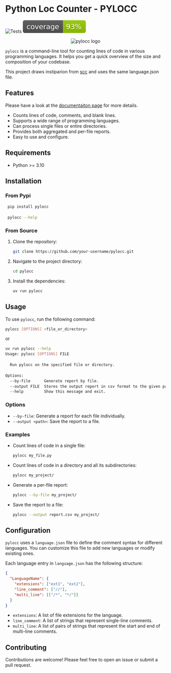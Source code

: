 # Python Loc Counter - PYLOCC
![Tests](https://github.com/cirius1792/pylocc/actions/workflows/tests.yml/badge.svg) ![Coverage](coverage.svg)
<p align="center">
    <img src="https://cirius1792.github.io/pylocc/img/pylocc_logo_transparent.png" alt="pylocc logo" width="400"/>
</p>

`pylocc` is a command-line tool for counting lines of code in various programming languages. It helps you get a quick overview of the size and composition of your codebase.

This project draws instiparion from [scc](https://github.com/boyter/scc) and uses the same language.json file. 

## Features
Please have a look at the [documentaiton page](https://cirius1792.github.io/pylocc/) for more details. 

*   Counts lines of code, comments, and blank lines.
*   Supports a wide range of programming languages.
*   Can process single files or entire directories.
*   Provides both aggregated and per-file reports.
*   Easy to use and configure.

## Requirements

- Python >= 3.10

## Installation

### From Pypi
```bash
 pip install pylocc

 pylocc --help
 ```
### From Source

1.  Clone the repository:
    ```bash
    git clone https://github.com/your-username/pylocc.git
    ```
2.  Navigate to the project directory:
    ```bash
    cd pylocc
    ```
3.  Install the dependencies:
    ```bash
    uv run pylocc
    ```

## Usage

To use `pylocc`, run the following command:

```bash
pylocc [OPTIONS] <file_or_directory>
```
or
```bash
uv run pylocc --help
Usage: pylocc [OPTIONS] FILE

  Run pylocc on the specified file or directory.

Options:
  --by-file      Generate report by file.
  --output FILE  Stores the output report in csv format to the given path
  --help         Show this message and exit.

```

### Options

*   `--by-file`: Generate a report for each file individually.
*   `--output <path>`: Save the report to a file.

### Examples

*   Count lines of code in a single file:
    ```bash
    pylocc my_file.py
    ```
*   Count lines of code in a directory and all its subdirectories:
    ```bash
    pylocc my_project/
    ```
*   Generate a per-file report:
    ```bash
    pylocc --by-file my_project/
    ```
*   Save the report to a file:
    ```bash
    pylocc --output report.csv my_project/
    ```

## Configuration

`pylocc` uses a `language.json` file to define the comment syntax for different languages. You can customize this file to add new languages or modify existing ones.

Each language entry in `language.json` has the following structure:

```json
{
  "LanguageName": {
    "extensions": ["ext1", "ext2"],
    "line_comment": ["//"],
    "multi_line": [["/*", "*/"]]
  }
}
```

*   `extensions`: A list of file extensions for the language.
*   `line_comment`: A list of strings that represent single-line comments.
*   `multi_line`: A list of pairs of strings that represent the start and end of multi-line comments.

## Contributing

Contributions are welcome! Please feel free to open an issue or submit a pull request.
